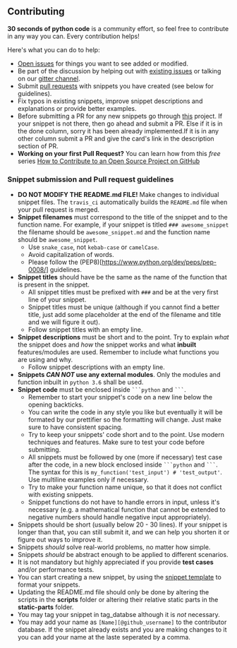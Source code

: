 ## Contributing

**30 seconds of python code** is a community effort, so feel free to contribute in any way you can. Every contribution helps!

Here's what you can do to help:

- [Open issues](https://github.com/kriadmin/30-seconds-of-python-code/issues/new) for things you want to see added or modified.
- Be part of the discussion by helping out with [existing issues](https://github.com/kriadmin/30-seconds-of-python-code/issues) or talking on our [gitter channel](https://gitter.im/30-seconds-of-python-code/Lobby).
- Submit [pull requests](https://github.com/kriadmin/30-seconds-of-python-code/pulls) with snippets you have created (see below for guidelines).
- Fix typos in existing snippets, improve snippet descriptions and explanations or provide better examples.
- Before submitting a PR for any new snippets go through [this](https://github.com/kriadmin/30-seconds-of-python-code/projects/1) project. If your snippet is not there, then go ahead and submit a PR. Else if it is in the done column, sorry it has been already implemented.If it is in any other column submit a PR and give the card's link in the description section of PR.
- **Working on your first Pull Request?** You can learn how from this *free* series [How to Contribute to an Open Source Project on GitHub](https://egghead.io/series/how-to-contribute-to-an-open-source-project-on-github)

### Snippet submission and Pull request guidelines

- **DO NOT MODIFY THE README.md FILE!** Make changes to individual snippet files. The `travis_ci` automatically builds the `README.md` file when your pull request is merged.
- **Snippet filenames** must correspond to the title of the snippet and to the function name. For example, if your snippet is titled `### awesome_snippet` the filename should be `awesome_snippet.md` and the function name should be `awesome_snippet`.
  - Use `snake_case`, not `kebab-case` or `camelCase`.
  - Avoid capitalization of words.
  -  Please follow the (PEP8)[https://www.python.org/dev/peps/pep-0008/] guidelines.
- **Snippet titles** should have be the same as the name of the function that is present in the snippet.
  - All snippet titles must be prefixed with `###` and be at the very first line of your snippet.
  - Snippet titles must be unique (although if you cannot find a better title, just add some placeholder at the end of the filename and title and we will figure it out).
  - Follow snippet titles with an empty line.
- **Snippet descriptions** must be short and to the point. Try to explain *what* the snippet does and *how* the snippet works and what **inbuilt** features/modules are used. Remember to include what functions you are using and why.
  - Follow snippet descriptions with an empty line.
- **Snippets _CAN NOT_ use any external modules**. Only the modules and function inbuilt in `python 3.6` shall be used.
- **Snippet code** must be enclosed inside ` ```python ` and ` ``` `.
  - Remember to start your snippet's code on a new line below the opening backticks.
  - You can write the code in any style you like but eventually it will be formated by our prettifier so the formatting will change. Just make sure to have consistent spacing.
  - Try to keep your snippets' code short and to the point. Use modern techniques and features. Make sure to test your code before submitting.
  - All snippets must be followed by one (more if necessary) test case after the code, in a new block enclosed inside ` ```python ` and ` ``` `. The syntax for this is `my_function('test_input') # 'test_output'`. Use multiline examples only if necessary.
  - Try to make your function name unique, so that it does not conflict with existing snippets.
  - Snippet functions do not have to handle errors in input, unless it's necessary (e.g. a mathematical function that cannot be extended to negative numbers should handle negative input appropriately).
- Snippets should be short (usually below 20 - 30 lines). If your snippet is longer than that, you can still submit it, and we can help you shorten it or figure out ways to improve it.
- Snippets *should* solve real-world problems, no matter how simple.
- Snippets *should* be abstract enough to be applied to different scenarios.
- It is not mandatory but highly appreciated if you provide **test cases** and/or performance tests.
- You can start creating a new snippet, by using the [snippet template](snippet_template.md) to format your snippets.
- Updating the README.md file should only be done by altering the scripts in the **scripts** folder or altering their relative static parts in the **static-parts** folder.
- You may tag your snippet in tag_databse although it is _not_ necessary.
- You may add your name as `[Name][@github_username]` to the contributor database. If the snippet already exists and you are making changes to it you can add your name at the laste seperated by a comma.
<!--
### Additional guidelines and conventions regarding snippets

- If your snippet contains argument with default parameters, explain what happens if they are omitted when calling the function and what the default case is.
- If your snippet uses recursion, explain the base cases.
- If your variable is not changed anywhere in the code name it in uppercase.
- Use `camelCase` for function and variable names if they consist of more than one word.
- Try to give meaningful names to variables. For example use `letter`, instead of `lt`. Some exceptions to convention are:
  - `arr` for lists (usually as the snippet function's argument).
  - `str` for strings.
  - `n` for a numeric value (usually as the snippet function's argument).
  - `val` or `v` for value (usually when iterating a list, mapping, sorting etc.).
  - `i` for indexes.
  - `func` for function arguments.
  - `nums` for lists of numbers.
- Use `()` if your function takes no arguments.
- Specify default parameters for arguments, if necessary. It is preferred to put default parameters last unless you have pretty good reason not to.
- If your snippet's function takes variadic arguments, use `...args` (although in certain cases, it might be needed to use a different name).
- Always use single quotes for string literals.
- Prefer using the ternary operator (`trueResult if condition else falseResult`) instead of `if else` statements whenever possible.
- Avoid nesting ternary operators (but you can do it if you feel like you should).
- You should define multiple variables on the same line (e.g. `x,y = 0,1`) on the same line whenever possible.
- Do not use trailing or leading underscores in variable names(unless it is a helper function).
- Use lambda functions as much as possible, except when you can't.
- Leave a single space after a comma (`,`) character.
- Try to strike a balance between readability, brevity, and performance.
- Never use `eval()`. Your snippet will be disqualified immediately.-->
